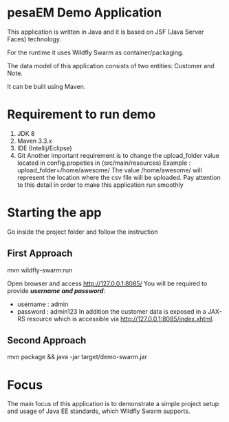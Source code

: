 # pesaEM Demo Application

This application is written in Java and it is based on JSF (Java Server Faces) technology.

For the runtime it uses Wildfly Swarm as container/packaging.

The data model of this application consists of two entities: Customer and Note.

It can be built using Maven.

# Requirement to run demo

1. JDK 8
2. Maven 3.3.x
3. IDE (Intellij/Eclipse)
4. Git
Another important requirement is to change the upload_folder value located in config.propeties in (src/main/resources)
Example :
	upload_folder=/home/awesome/
The value /home/awesome/ will represent the location where the csv file will be uploaded. Pay attention to this detail in order to make 
this application run smoothly

# Starting the app

Go inside the project folder and follow the instruction
## First Approach
mvn wildfly-swarm:run

Open browser and access http://127.0.0.1:8085/
You will be required to provide _**username and password**_:
-  username : admin
-  password : admin123
In addition the customer data is exposed in a JAX-RS resource which is accessible via http://127.0.0.1:8085/index.xhtml.

## Second Approach
mvn package && java -jar target/demo-swarm.jar

# Focus

The main focus of this application is to demonstrate a simple project setup and usage of Java EE standards, which Wildfly Swarm supports.


